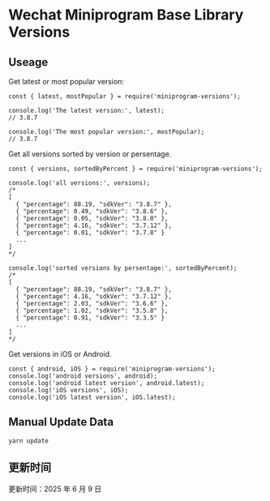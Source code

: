 
# Wechat Miniprogram Base Library Versions

## Useage

Get latest or most popular version:

```;
const { latest, mostPopular } = require('miniprogram-versions');

console.log('The latest version:', latest);
// 3.8.7

console.log('The most popular version:', mostPopular);
// 3.8.7

```

Get all versions sorted by version or persentage.

```
const { versions, sortedByPercent } = require('miniprogram-versions');

console.log('all versions:', versions);
/*
[
  { "percentage": 88.19, "sdkVer": "3.8.7" },
  { "percentage": 0.49, "sdkVer": "3.8.6" },
  { "percentage": 0.05, "sdkVer": "3.8.0" },
  { "percentage": 4.16, "sdkVer": "3.7.12" },
  { "percentage": 0.01, "sdkVer": "3.7.8" }
  ...
]
*/

console.log('sorted versions by persentage:', sortedByPercent);
/*
[
  { "percentage": 88.19, "sdkVer": "3.8.7" },
  { "percentage": 4.16, "sdkVer": "3.7.12" },
  { "percentage": 2.03, "sdkVer": "3.6.6" },
  { "percentage": 1.02, "sdkVer": "3.5.8" },
  { "percentage": 0.91, "sdkVer": "3.3.5" }
  ...
]
*/
```

Get versions in iOS or Android.

```
const { android, iOS } = require('miniprogram-versions');
console.log('android versions', android);
console.log('android latest version', android.latest);
console.log('iOS versions', iOS);
console.log('iOS latest version', iOS.latest);
```

## Manual Update Data

```
yarn update
```

## 更新时间

更新时间：2025 年 6 月 9 日
